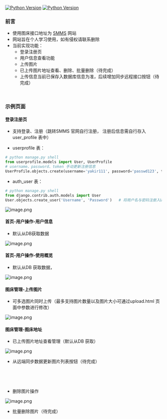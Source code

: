 [![Python Version](https://img.shields.io/badge/python-3.9.7-red)](https://img.shields.io/badge/python-3.9.7-red)
[![Python Version](https://img.shields.io/badge/Django-3.2.9-blue)](https://img.shields.io/badge/Django-3.2.9-blue)

### 前言
- 使用图床接口地址为 [SMMS](https://sm.ms/) 网站
- 网站旨在个人学习使用，如有侵权请联系删除
- 当前实现功能：
   - 登录注册页
   - 用户信息查看功能
   - 上传图片
   - 已上传图片地址查看、删除、批量删除（待完成）
   - 上传信息当前已保存入数据库信息为准，后续增加同步远程接口按钮（待完成）

​

### 示例页面
#### 登录注册页

- 支持登录、注册（跳转SMMS 官网自行注册， 注册后信息需自行存入user_profile 表中）
+ userprofile 表：
```python
# python manage.py shell
from userprofile.models import User, UserProfile
# username、password、token 手动更新注册信息
UserProfile.objects.create(username='yakir111', password='passwd123', token='xxxxxxx') 
```
+ auth_user 表：
```python
# python manage.py shell
from django.contrib.auth.models import User
User.objects.create_user('Username', 'Password')   # 将用户名与密码注册入User 表
```
![image.png](https://cdn.nlark.com/yuque/0/2022/png/21806976/1641202290287-a65f1527-d610-4a56-bf17-81ddd64d5463.png#clientId=u54e950a8-6715-4&crop=0.0322&crop=0&crop=0.9705&crop=0.9949&from=paste&height=707&id=uf2542a91&margin=%5Bobject%20Object%5D&name=image.png&originHeight=1508&originWidth=2880&originalType=binary&ratio=1&rotation=0&showTitle=false&size=5616114&status=done&style=none&taskId=ub1692fe3-7ca3-44dd-a219-6827c035121&title=&width=1351)


#### 首页-用户操作-用户信息

- 默认从DB获取数据

![image.png](https://cdn.nlark.com/yuque/0/2022/png/21806976/1641196361630-3750e6cf-80e2-4013-9c8e-89b7bac8af1f.png#clientId=u30fa0fc3-033c-4&crop=0&crop=0&crop=1&crop=1&from=paste&height=763&id=PUepG&margin=%5Bobject%20Object%5D&name=image.png&originHeight=1526&originWidth=2878&originalType=binary&ratio=1&rotation=0&showTitle=false&size=167224&status=done&style=none&taskId=u724f3df4-da77-4ae7-a732-1818a2ac5f5&title=&width=1439)


#### 首页-用户操作-使用概览

- 默认从DB 获取数据，

![image.png](https://cdn.nlark.com/yuque/0/2021/png/21806976/1640878669504-8f58cf38-9c55-48ab-b185-14f302008647.png#clientId=uf9c6d1ec-15e1-4&crop=0&crop=0&crop=1&crop=1&from=paste&height=631&id=bMYU9&margin=%5Bobject%20Object%5D&name=image.png&originHeight=1262&originWidth=2856&originalType=binary&ratio=1&rotation=0&showTitle=false&size=139922&status=done&style=none&taskId=u4e145533-fee7-488d-b92d-dd66d0655c9&title=&width=1428)


#### 图床管理-上传图片

- 可多选图片同时上传（最多支持图片数量以及图片大小可通过upload.html 页面中参数进行修改）

![image.png](https://cdn.nlark.com/yuque/0/2022/png/21806976/1641198808925-76ccb54d-f737-4914-bc6c-cae98537f71e.png#clientId=u30fa0fc3-033c-4&crop=0&crop=0&crop=1&crop=1&from=paste&height=764&id=iO2cO&margin=%5Bobject%20Object%5D&name=image.png&originHeight=1528&originWidth=2876&originalType=binary&ratio=1&rotation=0&showTitle=false&size=669162&status=done&style=none&taskId=u54a4fe54-1d7a-47af-a4bd-b1040919a67&title=&width=1438)


#### 图床管理-图床地址

- 已上传图片地址查看管理（默认从DB 获取）

![image.png](https://cdn.nlark.com/yuque/0/2022/png/21806976/1641196497138-dfbd8f89-2e45-4087-9d1a-f6140074ce86.png#clientId=u30fa0fc3-033c-4&crop=0&crop=0&crop=1&crop=1&from=paste&height=766&id=jDt4k&margin=%5Bobject%20Object%5D&name=image.png&originHeight=1532&originWidth=2880&originalType=binary&ratio=1&rotation=0&showTitle=false&size=318049&status=done&style=none&taskId=u1c886c2c-6a10-4843-a0da-200e8c612e9&title=&width=1440)

- 从远端同步数据更新图片列表按钮（待完成）

​

​


- 删除图片操作

![image.png](https://cdn.nlark.com/yuque/0/2022/png/21806976/1641198097405-2e89a81c-325b-4d4d-b7db-be7dc10a6917.png#clientId=u30fa0fc3-033c-4&crop=0&crop=0&crop=1&crop=1&from=paste&height=689&id=ga5TH&margin=%5Bobject%20Object%5D&name=image.png&originHeight=1378&originWidth=2784&originalType=binary&ratio=1&rotation=0&showTitle=false&size=310716&status=done&style=none&taskId=uf083291f-d426-4b74-a36f-79588f40d43&title=&width=1392)

- 批量删除图片（待完成）
